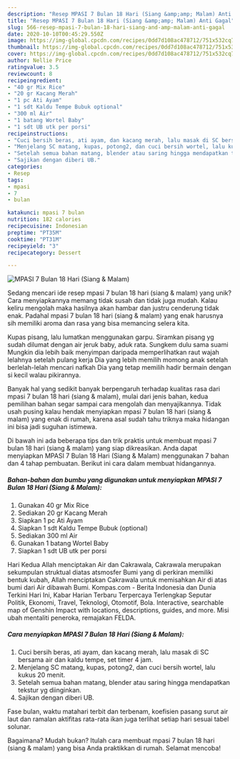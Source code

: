 ```yaml
---
description: "Resep MPASI 7 Bulan 18 Hari (Siang &amp;amp; Malam) Anti Gagal"
title: "Resep MPASI 7 Bulan 18 Hari (Siang &amp;amp; Malam) Anti Gagal"
slug: 566-resep-mpasi-7-bulan-18-hari-siang-and-amp-malam-anti-gagal
date: 2020-10-10T00:45:29.550Z
image: https://img-global.cpcdn.com/recipes/0dd7d108ac478712/751x532cq70/mpasi-7-bulan-18-hari-siang-malam-foto-resep-utama.jpg
thumbnail: https://img-global.cpcdn.com/recipes/0dd7d108ac478712/751x532cq70/mpasi-7-bulan-18-hari-siang-malam-foto-resep-utama.jpg
cover: https://img-global.cpcdn.com/recipes/0dd7d108ac478712/751x532cq70/mpasi-7-bulan-18-hari-siang-malam-foto-resep-utama.jpg
author: Nellie Price
ratingvalue: 3.5
reviewcount: 8
recipeingredient:
- "40 gr Mix Rice"
- "20 gr Kacang Merah"
- "1 pc Ati Ayam"
- "1 sdt Kaldu Tempe Bubuk optional"
- "300 ml Air"
- "1 batang Wortel Baby"
- "1 sdt UB utk per porsi"
recipeinstructions:
- "Cuci bersih beras, ati ayam, dan kacang merah, lalu masak di SC bersama air dan kaldu tempe, set timer 4 jam."
- "Menjelang SC matang, kupas, potong2, dan cuci bersih wortel, lalu kukus 20 menit."
- "Setelah semua bahan matang, blender atau saring hingga mendapatkan tekstur yg diinginkan."
- "Sajikan dengan diberi UB."
categories:
- Resep
tags:
- mpasi
- 7
- bulan

katakunci: mpasi 7 bulan 
nutrition: 182 calories
recipecuisine: Indonesian
preptime: "PT35M"
cooktime: "PT31M"
recipeyield: "3"
recipecategory: Dessert

---
```



![MPASI 7 Bulan 18 Hari (Siang &amp; Malam)](https://img-global.cpcdn.com/recipes/0dd7d108ac478712/751x532cq70/mpasi-7-bulan-18-hari-siang-malam-foto-resep-utama.jpg)

Sedang mencari ide resep mpasi 7 bulan 18 hari (siang &amp; malam) yang unik? Cara menyiapkannya memang tidak susah dan tidak juga mudah. Kalau keliru mengolah maka hasilnya akan hambar dan justru cenderung tidak enak. Padahal mpasi 7 bulan 18 hari (siang &amp; malam) yang enak harusnya sih memiliki aroma dan rasa yang bisa memancing selera kita.

Kupas pisang, lalu lumatkan menggunakan garpu. Siramkan pisang yg sudah dilumat dengan air jeruk baby, aduk rata. Sungkem dulu sama suami Mungkin dia lebih baik menyimpan daripada memperlihatkan raut wajah lelahnya setelah pulang kerja Dia yang lebih memilih momong anak setelah berlelah-lelah mencari nafkah Dia yang tetap memilih hadir bermain dengan si kecil walau pikirannya.

Banyak hal yang sedikit banyak berpengaruh terhadap kualitas rasa dari mpasi 7 bulan 18 hari (siang &amp; malam), mulai dari jenis bahan, kedua pemilihan bahan segar sampai cara mengolah dan menyajikannya. Tidak usah pusing kalau hendak menyiapkan mpasi 7 bulan 18 hari (siang &amp; malam) yang enak di rumah, karena asal sudah tahu triknya maka hidangan ini bisa jadi suguhan istimewa.


Di bawah ini ada beberapa tips dan trik praktis untuk membuat mpasi 7 bulan 18 hari (siang &amp; malam) yang siap dikreasikan. Anda dapat menyiapkan MPASI 7 Bulan 18 Hari (Siang &amp; Malam) menggunakan 7 bahan dan 4 tahap pembuatan. Berikut ini cara dalam membuat hidangannya.

<!--inarticleads1-->

##### Bahan-bahan dan bumbu yang digunakan untuk menyiapkan MPASI 7 Bulan 18 Hari (Siang &amp; Malam):

1. Gunakan 40 gr Mix Rice
1. Sediakan 20 gr Kacang Merah
1. Siapkan 1 pc Ati Ayam
1. Siapkan 1 sdt Kaldu Tempe Bubuk (optional)
1. Sediakan 300 ml Air
1. Gunakan 1 batang Wortel Baby
1. Siapkan 1 sdt UB utk per porsi


Hari Kedua Allah menciptakan Air dan Cakrawala, Cakrawala merupakan sekumpulan struktual diatas atsmosfer Bumi yang di perkiran memiliki bentuk kubah, Allah menciptakan Cakrawala untuk memisahkan Air di atas bumi dari Air dibawah Bumi. Kompas.com - Berita Indonesia dan Dunia Terkini Hari Ini, Kabar Harian Terbaru Terpercaya Terlengkap Seputar Politik, Ekonomi, Travel, Teknologi, Otomotif, Bola. Interactive, searchable map of Genshin Impact with locations, descriptions, guides, and more. Misi ubah mentaliti peneroka, remajakan FELDA. 

<!--inarticleads2-->

##### Cara menyiapkan MPASI 7 Bulan 18 Hari (Siang &amp; Malam):

1. Cuci bersih beras, ati ayam, dan kacang merah, lalu masak di SC bersama air dan kaldu tempe, set timer 4 jam.
1. Menjelang SC matang, kupas, potong2, dan cuci bersih wortel, lalu kukus 20 menit.
1. Setelah semua bahan matang, blender atau saring hingga mendapatkan tekstur yg diinginkan.
1. Sajikan dengan diberi UB.


Fase bulan, waktu matahari terbit dan terbenam, koefisien pasang surut air laut dan ramalan aktifitas rata-rata ikan juga terlihat setiap hari sesuai tabel solunar. 

Bagaimana? Mudah bukan? Itulah cara membuat mpasi 7 bulan 18 hari (siang &amp; malam) yang bisa Anda praktikkan di rumah. Selamat mencoba!
